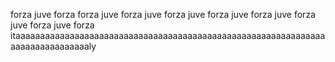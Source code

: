 forza juve forza forza juve forza juve forza juve forza juve forza juve forza juve forza juve
forza itaaaaaaaaaaaaaaaaaaaaaaaaaaaaaaaaaaaaaaaaaaaaaaaaaaaaaaaaaaaaaaaaaaaaaaaaaaaaaaaly
